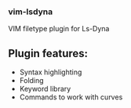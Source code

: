 ### vim-lsdyna

VIM filetype plugin for Ls-Dyna

## Plugin features:
- Syntax highlighting
- Folding
- Keyword library
- Commands to work with curves
